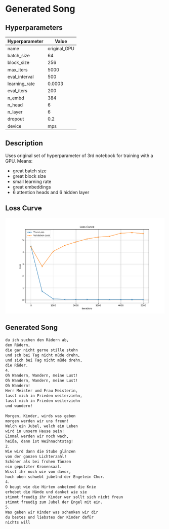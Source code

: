 # Generated Song

## Hyperparameters

| Hyperparameter | Value |
|----------------|-------|
| name | original_GPU |
| batch_size | 64 |
| block_size | 256 |
| max_iters | 5000 |
| eval_interval | 500 |
| learning_rate | 0.0003 |
| eval_iters | 200 |
| n_embd | 384 |
| n_head | 6 |
| n_layer | 6 |
| dropout | 0.2 |
| device | mps |

## Description

Uses original set of hyperparameter of 3rd notebook for training with a GPU. Means:

- great batch size
- great block size
- small learning rate
- great embeddings
- 6 attention heads and 6 hidden layer

## Loss Curve

![Loss Curve](loss_curve_original_GPU.png)

## Generated Song

```
du ich suchen den Rädern ab,
den Rädern,
die gar nicht gerne stille stehn
und sch bei Tag nicht müde drehn,
und sich bei Tag nicht müde drehn,
die Räder.
4.
Oh Wandern, Wandern, meine Lust!
Oh Wandern, Wandern, meine Lust!
Oh Wandern!
Herr Meister und Frau Meisterin,
lasst mich in Frieden weiterziehn,
lasst mich in Frieden weiterziehn
und wandern!

Morgen, Kinder, wirds was geben
morgen werden wir uns freun!
Welch ein Jubel, welch ein Leben
wird in unserm Hause sein!
Einmal werden wir noch wach,
heißa, dann ist Weihnachtstag!
2.
Wie wird dann die Stube glänzen
von der ganzen Lichterzahl!
Schöner als bei frohen Tänzen
ein geputzter Kronensaal.
Wisst ihr noch wie von davor,
hoch oben schwebt jubelnd der Engelein Chor.
4.
O beugt wie die Hirten anbetend die Knie
erhebet die Hände und danket wie sie
stimmt freudig ihr Kinder wer sollt sich nicht freun
stimmt freudig zum Jubel der Engel mit ein.
5.
Was geben wir Kinder was schenken wir dir
du bestes und liebstes der Kinder dafür
nichts will

